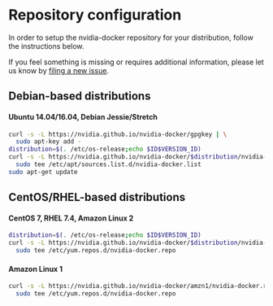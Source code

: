 # Repository configuration

In order to setup the nvidia-docker repository for your distribution, follow the instructions below.

If you feel something is missing or requires additional information, please let us know by [filing a new issue](https://github.com/NVIDIA/nvidia-docker/issues/new).

## Debian-based distributions

#### Ubuntu 14.04/16.04, Debian Jessie/Stretch
```bash
curl -s -L https://nvidia.github.io/nvidia-docker/gpgkey | \
  sudo apt-key add -
distribution=$(. /etc/os-release;echo $ID$VERSION_ID)
curl -s -L https://nvidia.github.io/nvidia-docker/$distribution/nvidia-docker.list | \
  sudo tee /etc/apt/sources.list.d/nvidia-docker.list
sudo apt-get update
```

## CentOS/RHEL-based distributions

#### CentOS 7, RHEL 7.4, Amazon Linux 2
```bash
distribution=$(. /etc/os-release;echo $ID$VERSION_ID)
curl -s -L https://nvidia.github.io/nvidia-docker/$distribution/nvidia-docker.repo | \
  sudo tee /etc/yum.repos.d/nvidia-docker.repo
```

#### Amazon Linux 1
```bash
curl -s -L https://nvidia.github.io/nvidia-docker/amzn1/nvidia-docker.repo | \
  sudo tee /etc/yum.repos.d/nvidia-docker.repo
```